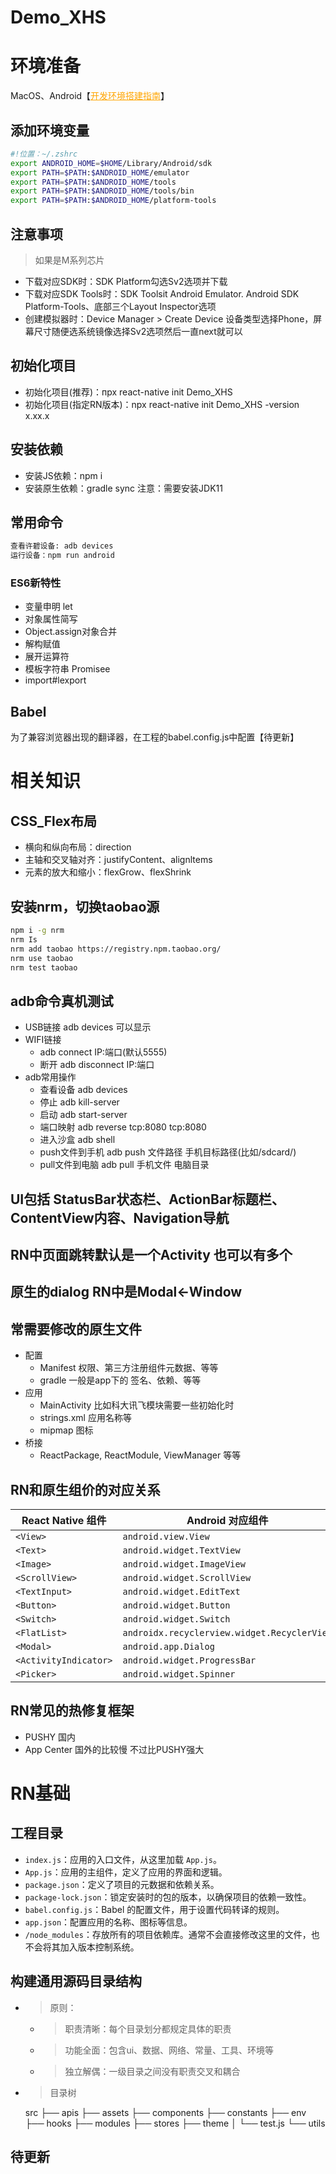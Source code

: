 # Demo_XHS

# 环境准备
MacOS、Android【<a href="https://reactnative.cn/docs/environment-setup" style="color: orange;">开发环境搭建指南</a>】

## 添加环境变量
```bash
#!位置：~/.zshrc
export ANDROID_HOME=$HOME/Library/Android/sdk
export PATH=$PATH:$ANDROID_HOME/emulator
export PATH=$PATH:$ANDROID_HOME/tools
export PATH=$PATH:$ANDROID_HOME/tools/bin
export PATH=$PATH:$ANDROID_HOME/platform-tools
```
## 注意事项
> 如果是M系列芯片
- 下载对应SDK时：SDK Platform勾选Sv2选项并下载
- 下载对应SDK Tools时：SDK Toolsit Android Emulator. Android SDK Platform-Tools、底部三个Layout Inspector选项
- 创建模拟器时：Device Manager > Create Device 设备类型选择Phone，屏幕尺寸随便选系统镜像选择Sv2选项然后一直next就可以

## 初始化项目
- 初始化项目(推荐)：прх react-native init Demo_XHS
- 初始化项目(指定RN版本)：npx react-native init Demo_XHS -version x.xx.x

## 安装依赖
- 安装JS依赖：npm i
- 安装原生依赖：gradle sync 注意：需要安装JDK11

## 常用命令
```bash
查看许碧设备: adb devices
运行设备：npm run android
```

### ES6新特性
- 变量申明 let
- 对象属性简写
- Object.assign对象合并
- 解构赋值
- 展开运算符
- 模板字符串
 Promisee
- import#lexport

## Babel
为了兼容浏览器出现的翻译器，在工程的babel.config.js中配置【待更新】

# 相关知识

## CSS_Flex布局
- 横向和纵向布局：direction
- 主轴和交叉轴对齐：justifyContent、alignltems
- 元素的放大和缩小：flexGrow、flexShrink

## 安装nrm，切换taobao源
```bash
npm i -g nrm
nrm Is
nrm add taobao https://registry.npm.taobao.org/
nrm use taobao 
nrm test taobao
```

## adb命令真机测试
- USB链接 adb devices 可以显示
- WIFI链接
  - adb connect IP:端口(默认5555) 
  - 断开 adb disconnect IP:端口
- adb常用操作
  - 查看设备 adb devices
  - 停止 adb kill-server
  - 启动 adb start-server
  - 端口映射 adb reverse tcp:8080 tcp:8080
  - 进入沙盒 adb shell
  - push文件到手机 adb push 文件路径 手机目标路径(比如/sdcard/)
  - pull文件到电脑 adb pull 手机文件 电脑目录

## UI包括 StatusBar状态栏、ActionBar标题栏、ContentView内容、Navigation导航
## RN中页面跳转默认是一个Activity 也可以有多个
## 原生的dialog RN中是Modal<-Window
## 常需要修改的原生文件
- 配置
  - Manifest 权限、第三方注册组件元数据、等等
  - gradle 一般是app下的 签名、依赖、等等
- 应用
  - MainActivity 比如科大讯飞模块需要一些初始化时
  - strings.xml 应用名称等
  - mipmap 图标
- 桥接
  - ReactPackage, ReactModule, ViewManager 等等

## RN和原生组价的对应关系
| React Native 组件 | Android 对应组件                          | iOS 对应组件                |
|-------------------|----------------------------------------|--------------------------|
| `<View>`          | `android.view.View`                    | `UIView`                 |
| `<Text>`          | `android.widget.TextView`              | `UITextView`             |
| `<Image>`         | `android.widget.ImageView`            | `UIImageView`           |
| `<ScrollView>`    | `android.widget.ScrollView`            | `UIScrollView`           |
| `<TextInput>`     | `android.widget.EditText`              | `UITextField`           |
| `<Button>`        | `android.widget.Button`                | `UIButton`               |
| `<Switch>`        | `android.widget.Switch`                | `UISwitch`               |
| `<FlatList>`      | `androidx.recyclerview.widget.RecyclerView` | `UITableView`       |
| `<Modal>`         | `android.app.Dialog`                   | `UIViewController`       |
| `<ActivityIndicator>` | `android.widget.ProgressBar`        | `UIActivityIndicatorView` |
| `<Picker>`        | `android.widget.Spinner`               | `UIPickerView`           |

## RN常见的热修复框架
- PUSHY 国内
- App Center 国外的比较慢 不过比PUSHY强大

# RN基础
## 工程目录
- `index.js`：应用的入口文件，从这里加载 `App.js`。
- `App.js`：应用的主组件，定义了应用的界面和逻辑。
- `package.json`：定义了项目的元数据和依赖关系。
- `package-lock.json`：锁定安装时的包的版本，以确保项目的依赖一致性。
- `babel.config.js`：Babel 的配置文件，用于设置代码转译的规则。
- `app.json`：配置应用的名称、图标等信息。
- `/node_modules`：存放所有的项目依赖库。通常不会直接修改这里的文件，也不会将其加入版本控制系统。

## 构建通用源码目录结构
- > 原则：
  - > 职责清晰：每个目录划分都规定具体的职责
  - > 功能全面：包含ui、数据、网络、常量、工具、环境等
  - > 独立解偶：一级目录之间没有职责交叉和耦合
- > 目录树

  src
  ├── apis
  ├── assets
  ├── components
  ├── constants
  ├── env
  ├── hooks
  ├── modules
  ├── stores
  ├── theme
  │   └── test.js
  └── utils



## 待更新
